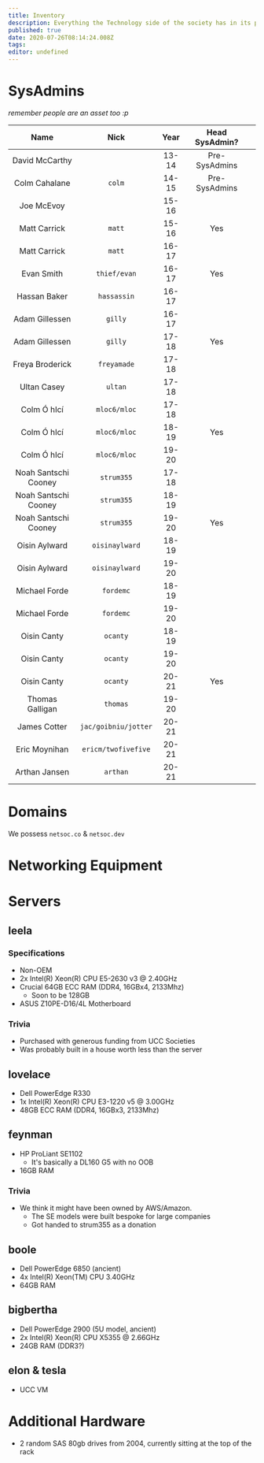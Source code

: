 ```yaml
---
title: Inventory
description: Everything the Technology side of the society has in its possession
published: true
date: 2020-07-26T08:14:24.008Z
tags: 
editor: undefined
---
```


# SysAdmins
_remember people are an asset too :p_

| Name                 | Nick                            | Year  | Head SysAdmin? |   |
|:--------------------:|:-------------------------------:|:-----:|:--------------:|---|
| David McCarthy       |                                 | 13-14 | Pre-SysAdmins  |   |
| Colm Cahalane        | `colm`                          | 14-15 | Pre-SysAdmins  |   |
| Joe McEvoy           |                                 | 15-16 |                |   |
| Matt Carrick         | `matt`                          | 15-16 | Yes            |   |
| Matt Carrick         | `matt`                          | 16-17 |                |   |
| Evan Smith           | `thief/evan`                    | 16-17 | Yes            |   |
| Hassan Baker         | `hassassin`                     | 16-17 |                |   |
| Adam Gillessen       | `gilly`                         | 16-17 |                |   |
| Adam Gillessen       | `gilly`                         | 17-18 | Yes            |   |
| Freya  Broderick     | `freyamade`                     | 17-18 |                |   |
| Ultan Casey          | `ultan`                         | 17-18 |                |   |
| Colm Ó hIcí          | `mloc6/mloc`                    | 17-18 |                |   |
| Colm Ó hIcí          | `mloc6/mloc`                    | 18-19 | Yes            |   |
| Colm Ó hIcí          | `mloc6/mloc`                    | 19-20 |                |   |
| Noah Santschi Cooney | `strum355`                      | 17-18 |                |   |
| Noah Santschi Cooney | `strum355`                      | 18-19 |                |   |
| Noah Santschi Cooney | `strum355`                      | 19-20 | Yes            |   |
| Oisin Aylward        | `oisinaylward`                  | 18-19 |                |   |
| Oisin Aylward        | `oisinaylward`                  | 19-20 |                |   |
| Michael Forde        | `fordemc`                       | 18-19 |                |   |
| Michael Forde        | `fordemc`                       | 19-20 |                |   |
| Oisin Canty          | `ocanty`                        | 18-19 |                |   |
| Oisin Canty          | `ocanty`                        | 19-20 |                |   |
| Oisin Canty          | `ocanty`                        | 20-21 | Yes            |   |
| Thomas Galligan      | `thomas`                        | 19-20 |                |   |
| James Cotter         | `jac/goibniu/jotter`            | 20-21 |                |   |
| Eric Moynihan        | `ericm/twofivefive`             | 20-21 |                |   |
| Arthan Jansen        | `arthan`                        | 20-21 |                |   |

# Domains
We possess `netsoc.co` & `netsoc.dev`

# Networking Equipment

# Servers

## leela

### Specifications

* Non-OEM
* 2x Intel(R) Xeon(R) CPU E5-2630 v3 @ 2.40GHz
* Crucial 64GB ECC RAM (DDR4, 16GBx4, 2133Mhz)
	* Soon to be 128GB
* ASUS Z10PE-D16/4L Motherboard

### Trivia

* Purchased with generous funding from UCC Societies
* Was probably built in a house worth less than the server

## lovelace

* Dell PowerEdge R330
* 1x Intel(R) Xeon(R) CPU E3-1220 v5 @ 3.00GHz
* 48GB ECC RAM (DDR4, 16GBx3, 2133Mhz)

## feynman

* HP ProLiant SE1102
	* It's basically a DL160 G5 with no OOB
* 16GB RAM

### Trivia

* We think it might have been owned by AWS/Amazon.
	* The SE models were built bespoke for large companies
  * Got handed to strum355 as a donation

## boole

* Dell PowerEdge 6850 (ancient)
* 4x Intel(R) Xeon(TM) CPU 3.40GHz
* 64GB RAM

## bigbertha

* Dell PowerEdge 2900 (5U model, ancient) 
* 2x Intel(R) Xeon(R) CPU X5355 @ 2.66GHz
* 24GB RAM (DDR3?)

## elon & tesla

* UCC VM

# Additional Hardware
* 2 random SAS 80gb drives from 2004, currently sitting at the top of the rack
